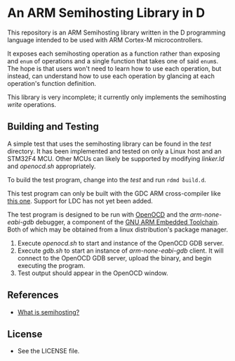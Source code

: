 # An ARM Semihosting Library in D

This repository is an ARM Semihosting library written in the D programming language intended to be used with ARM Cortex-M microcontrollers.

It exposes each semihosting operation as a function rather than exposing and `enum` of operations and a single function that takes one of said `enum`s.  The hope is that users won't need to learn how to use each operation, but instead, can understand how to use each operation by glancing at each operation's function definition.

This library is very incomplete; it currently only implements the semihosting *write* operations.  

## Building and Testing

A simple test that uses the semihosting library can be found in the *test* directory.  It has been implemented and tested on only a Linux host and an STM32F4 MCU.  Other MCUs can likely be supported by modifying *linker.ld* and *openocd.sh* appropriately.

To build the test program, change into the *test* and run `rdmd build.d`.  

This test program can only be built with the GDC ARM cross-compiler like [this one](https://github.com/JinShil/arm-none-eabi-gdc).  Support for LDC has not yet been added.

The test program is designed to be run with [OpenOCD](http://openocd.org/) and the *arm-none-eabi-gdb* debugger, a component of the [GNU ARM Embedded Toolchain](https://developer.arm.com/open-source/gnu-toolchain/gnu-rm).  Both of which may be obtained from a linux distribution's package manager.

   1.  Execute *openocd.sh* to start and instance of the OpenOCD GDB server.
   2.  Execute *gdb.sh* to start an instance of *arm-none-eabi-gdb* client.  It will connect to the OpenOCD GDB server, upload the binary, and begin executing the program.
   3.  Test output should appear in the OpenOCD window.


## References
  * [What is semihosting?](http://www.keil.com/support/man/docs/armcc/armcc_pge1358787046598.htm)

## License
  * See the LICENSE file.